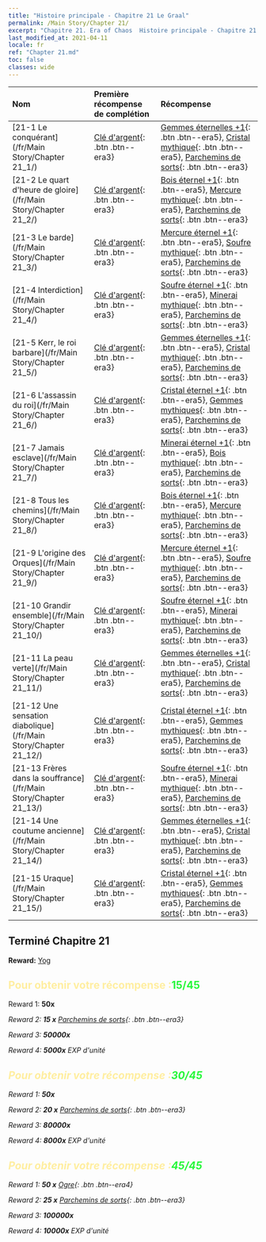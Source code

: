 ```yaml
---
title: "Histoire principale - Chapitre 21 Le Graal"
permalink: /Main Story/Chapter 21/
excerpt: "Chapitre 21. Era of Chaos  Histoire principale - Chapitre 21. Le Graal"
last_modified_at: 2021-04-11
locale: fr
ref: "Chapter 21.md"
toc: false
classes: wide
---
```


  | Nom |  Première récompense de complétion | Récompense |
  |:------------|:------------|:------------| 
  | [21-1 Le conquérant](/fr/Main Story/Chapter 21_1/) | [Clé d'argent](/fr/Items/con_693/){: .btn .btn--era3} | [Gemmes éternelles +1](/fr/Items/mat_72/){: .btn .btn--era5}, [Cristal mythique](/fr/Items/mat_66/){: .btn .btn--era5}, [Parchemins de sorts](/fr/Items/con_694/){: .btn .btn--era3} |
  | [21-2 Le quart d'heure de gloire](/fr/Main Story/Chapter 21_2/) | [Clé d'argent](/fr/Items/con_693/){: .btn .btn--era3} | [Bois éternel +1](/fr/Items/mat_69/){: .btn .btn--era5}, [Mercure mythique](/fr/Items/mat_63/){: .btn .btn--era5}, [Parchemins de sorts](/fr/Items/con_694/){: .btn .btn--era3} |
  | [21-3 Le barde](/fr/Main Story/Chapter 21_3/) | [Clé d'argent](/fr/Items/con_693/){: .btn .btn--era3} | [Mercure éternel +1](/fr/Items/mat_70/){: .btn .btn--era5}, [Soufre mythique](/fr/Items/mat_64/){: .btn .btn--era5}, [Parchemins de sorts](/fr/Items/con_694/){: .btn .btn--era3} |
  | [21-4 Interdiction](/fr/Main Story/Chapter 21_4/) | [Clé d'argent](/fr/Items/con_693/){: .btn .btn--era3} | [Soufre éternel +1](/fr/Items/mat_71/){: .btn .btn--era5}, [Minerai mythique](/fr/Items/mat_61/){: .btn .btn--era5}, [Parchemins de sorts](/fr/Items/con_694/){: .btn .btn--era3} |
  | [21-5 Kerr, le roi barbare](/fr/Main Story/Chapter 21_5/) | [Clé d'argent](/fr/Items/con_693/){: .btn .btn--era3} | [Gemmes éternelles +1](/fr/Items/mat_72/){: .btn .btn--era5}, [Cristal mythique](/fr/Items/mat_66/){: .btn .btn--era5}, [Parchemins de sorts](/fr/Items/con_694/){: .btn .btn--era3} |
  | [21-6 L'assassin du roi](/fr/Main Story/Chapter 21_6/) | [Clé d'argent](/fr/Items/con_693/){: .btn .btn--era3} | [Cristal éternel +1](/fr/Items/mat_73/){: .btn .btn--era5}, [Gemmes mythiques](/fr/Items/mat_65/){: .btn .btn--era5}, [Parchemins de sorts](/fr/Items/con_694/){: .btn .btn--era3} |
  | [21-7 Jamais esclave](/fr/Main Story/Chapter 21_7/) | [Clé d'argent](/fr/Items/con_693/){: .btn .btn--era3} | [Minerai éternel +1](/fr/Items/mat_68/){: .btn .btn--era5}, [Bois mythique](/fr/Items/mat_62/){: .btn .btn--era5}, [Parchemins de sorts](/fr/Items/con_694/){: .btn .btn--era3} |
  | [21-8 Tous les chemins](/fr/Main Story/Chapter 21_8/) | [Clé d'argent](/fr/Items/con_693/){: .btn .btn--era3} | [Bois éternel +1](/fr/Items/mat_69/){: .btn .btn--era5}, [Mercure mythique](/fr/Items/mat_63/){: .btn .btn--era5}, [Parchemins de sorts](/fr/Items/con_694/){: .btn .btn--era3} |
  | [21-9 L'origine des Orques](/fr/Main Story/Chapter 21_9/) | [Clé d'argent](/fr/Items/con_693/){: .btn .btn--era3} | [Mercure éternel +1](/fr/Items/mat_70/){: .btn .btn--era5}, [Soufre mythique](/fr/Items/mat_64/){: .btn .btn--era5}, [Parchemins de sorts](/fr/Items/con_694/){: .btn .btn--era3} |
  | [21-10 Grandir ensemble](/fr/Main Story/Chapter 21_10/) | [Clé d'argent](/fr/Items/con_693/){: .btn .btn--era3} | [Soufre éternel +1](/fr/Items/mat_71/){: .btn .btn--era5}, [Minerai mythique](/fr/Items/mat_61/){: .btn .btn--era5}, [Parchemins de sorts](/fr/Items/con_694/){: .btn .btn--era3} |
  | [21-11 La peau verte](/fr/Main Story/Chapter 21_11/) | [Clé d'argent](/fr/Items/con_693/){: .btn .btn--era3} | [Gemmes éternelles +1](/fr/Items/mat_72/){: .btn .btn--era5}, [Cristal mythique](/fr/Items/mat_66/){: .btn .btn--era5}, [Parchemins de sorts](/fr/Items/con_694/){: .btn .btn--era3} |
  | [21-12 Une sensation diabolique](/fr/Main Story/Chapter 21_12/) | [Clé d'argent](/fr/Items/con_693/){: .btn .btn--era3} | [Cristal éternel +1](/fr/Items/mat_73/){: .btn .btn--era5}, [Gemmes mythiques](/fr/Items/mat_65/){: .btn .btn--era5}, [Parchemins de sorts](/fr/Items/con_694/){: .btn .btn--era3} |
  | [21-13 Frères dans la souffrance](/fr/Main Story/Chapter 21_13/) | [Clé d'argent](/fr/Items/con_693/){: .btn .btn--era3} | [Soufre éternel +1](/fr/Items/mat_71/){: .btn .btn--era5}, [Minerai mythique](/fr/Items/mat_61/){: .btn .btn--era5}, [Parchemins de sorts](/fr/Items/con_694/){: .btn .btn--era3} |
  | [21-14 Une coutume ancienne](/fr/Main Story/Chapter 21_14/) | [Clé d'argent](/fr/Items/con_693/){: .btn .btn--era3} | [Gemmes éternelles +1](/fr/Items/mat_72/){: .btn .btn--era5}, [Cristal mythique](/fr/Items/mat_66/){: .btn .btn--era5}, [Parchemins de sorts](/fr/Items/con_694/){: .btn .btn--era3} |
  | [21-15 Uraque](/fr/Main Story/Chapter 21_15/) | [Clé d'argent](/fr/Items/con_693/){: .btn .btn--era3} | [Cristal éternel +1](/fr/Items/mat_73/){: .btn .btn--era5}, [Gemmes mythiques](/fr/Items/mat_65/){: .btn .btn--era5}, [Parchemins de sorts](/fr/Items/con_694/){: .btn .btn--era3} |


## Terminé Chapitre 21

 **Reward:** [Yog](/fr/heroes/Yog/)



## <span style="color: #ffeea0">Pour obtenir votre récompense :</span><span style="color: #27f73a">15/45</span>

 Reward 1:  **50x** <i class="fas fa-gem"/>

 Reward 2: **15 x** [Parchemins de sorts](/fr/Items/con_694/){: .btn .btn--era3}

 Reward 3:  **50000x** <i class="fas fa-coins"/>

 Reward 4:  **5000x** EXP d'unité



## <span style="color: #ffeea0">Pour obtenir votre récompense :</span><span style="color: #27f73a">30/45</span>

 Reward 1:  **50x** <i class="fas fa-gem"/>

 Reward 2: **20 x** [Parchemins de sorts](/fr/Items/con_694/){: .btn .btn--era3}

 Reward 3:  **80000x** <i class="fas fa-coins"/>

 Reward 4:  **8000x** EXP d'unité



## <span style="color: #ffeea0">Pour obtenir votre récompense :</span><span style="color: #27f73a">45/45</span>

 Reward 1: **50 x** [Ogre](/fr/Items/unt_220/){: .btn .btn--era4}

 Reward 2: **25 x** [Parchemins de sorts](/fr/Items/con_694/){: .btn .btn--era3}

 Reward 3:  **100000x** <i class="fas fa-coins"/>

 Reward 4:  **10000x** EXP d'unité

